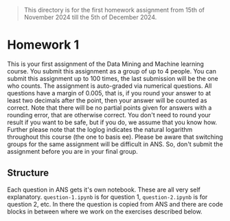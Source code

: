 > This directory is for the first homework assignment from 15th of November 2024 till the 5th of December 2024.

# Homework 1
This is your first assignment of the Data Mining and Machine learning course. You submit this assignment as a group of up to 4 people. You can submit this assignment up to 100 times, the last submission will be the one who counts. The assignment is auto-graded via numerical questions. All questions have a margin of 0.005, that is, if you round your answer to at least two decimals after the point, then your answer will be counted as correct. Note that there will be no partial points given for answers with a rounding error, that are otherwise correct. You don't need to round your result if you want to be safe, but if you do, we assume that you know how. Further please note that the log⁡log indicates the natural logarithm throughout this course (the one to basis ee). Please be aware that switching groups for the same assignment will be difficult in ANS. So, don't submit the assignment before you are in your final group. 

## Structure
Each question in ANS gets it's own notebook. These are all very self explanatory. `question-1.ipynb` is for question 1, `question-2.ipynb` is for question 2, etc. In there the question is copied from ANS and there are code blocks in between where we work on the exercises described below.
